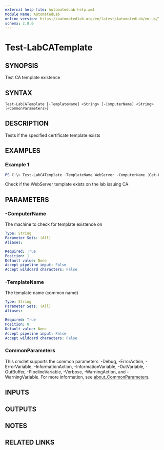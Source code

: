 ```yaml
---
external help file: AutomatedLab-help.xml
Module Name: AutomatedLab
online version: https://automatedlab.org/en/latest/AutomatedLab/en-us/Test-LabCATemplate
schema: 2.0.0
---
```


# Test-LabCATemplate

## SYNOPSIS
Test CA template existence

## SYNTAX

```
Test-LabCATemplate [-TemplateName] <String> [-ComputerName] <String> [<CommonParameters>]
```

## DESCRIPTION
Tests if the specified certificate template exists

## EXAMPLES

### Example 1
```powershell
PS C:\> Test-LabCATemplate -TemplateName WebServer -ComputerName (Get-LabIssuingCa)
```

Check if the WebServer template exists on the lab issuing CA

## PARAMETERS

### -ComputerName
The machine to check for template existence on

```yaml
Type: String
Parameter Sets: (All)
Aliases:

Required: True
Position: 1
Default value: None
Accept pipeline input: False
Accept wildcard characters: False
```

### -TemplateName
The template name (common name)

```yaml
Type: String
Parameter Sets: (All)
Aliases:

Required: True
Position: 0
Default value: None
Accept pipeline input: False
Accept wildcard characters: False
```

### CommonParameters
This cmdlet supports the common parameters: -Debug, -ErrorAction, -ErrorVariable, -InformationAction, -InformationVariable, -OutVariable, -OutBuffer, -PipelineVariable, -Verbose, -WarningAction, and -WarningVariable. For more information, see [about_CommonParameters](http://go.microsoft.com/fwlink/?LinkID=113216).

## INPUTS

## OUTPUTS

## NOTES

## RELATED LINKS


